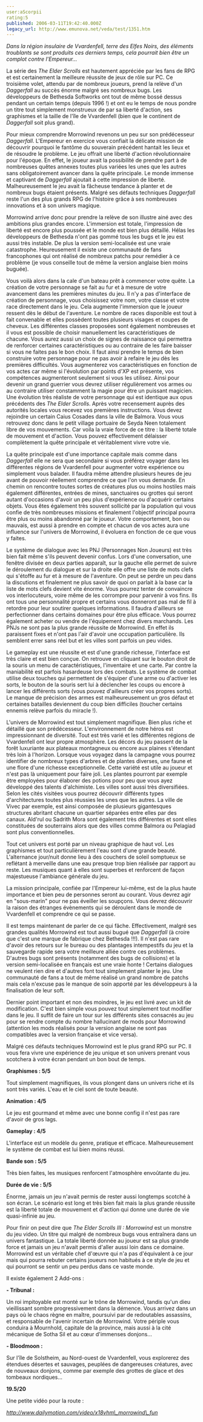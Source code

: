 ```yaml
---
user:aScorpii
rating:5
published: 2006-03-11T19:42:40.000Z
legacy_url: http://www.emunova.net/veda/test/1351.htm
---
```

_Dans la région insulaire de Vvardenfell, terre des Elfes Noirs, des éléments troublants se sont produits ces derniers temps, cela pourrait bien être un complot contre l'Empereur..._  

  

La série des _The Elder Scrolls_ est hautement appréciée par les fans de RPG et est certainement la meilleure réussite de jeux de rôle sur PC. Ce troisième volet, attendu par de nombreux joueurs, prend la relève d'un _Daggerfall_ au succès énorme malgré ses nombreux bugs. Les développeurs de Bethesda Softworks ont tout de même bossé dessus pendant un certain temps (depuis 1996 !) et ont eu le temps de nous pondre un titre tout simplement monstrueux de par sa liberté d'action, ses graphismes et la taille de l'île de Vvardenfell (bien que le continent de _Daggerfall_ soit plus grand).  

  

Pour mieux comprendre Morrowind revenons un peu sur son prédécesseur _Daggerfall_. L'Empereur en exercice vous confiait la délicate mission de découvrir pourquoi le fantôme du souverain précédent hantait les lieux et de résoudre le problème. Le jeu offrait une liberté d'action révolutionnaire pour l'époque. En effet, le joueur avait la possibilité de prendre part à de nombreuses quêtes annexes toutes plus variées les unes que les autres sans obligatoirement avancer dans la quête principale. Le monde immense et captivant de _Daggerfall_ ajoutait à cette impression de liberté. Malheureusement le jeu avait la fâcheuse tendance à planter et de nombreux bugs étaient présents. Malgré ses défauts techniques _Daggerfall_ reste l'un des plus grands RPG de l'histoire grâce à ses nombreuses innovations et à son univers magique.  

  

Morrowind arrive donc pour prendre la relève de son illustre ainé avec des ambitions plus grandes encore. L'immersion est totale, l'impression de liberté est encore plus poussée et le monde est bien plus détaillé. Hélas les développeurs de Bethesda n'ont pas gommé tous les bugs et le jeu est aussi très instable. De plus la version semi-localisée est une vraie catastrophe. Heureusement il existe une communauté de fans francophones qui ont réalisé de nombreux patchs pour remédier à ce problème (je vous conseille tout de même la version anglaise bien moins buguée).  

  

Vous voilà alors dans la cale d'un bateau prêt à commencer votre quête. La création de votre personnage se fait au fur et à mesure de votre avancement dans les premières minutes du jeu. Il n'y a pas d'interface de création de personnage, vous choisissez votre nom, votre classe et votre race directement dans le jeu. Cela augmente l'immersion que le joueur ressent dès le début de l'aventure. Le nombre de races disponible est tout à fait convenable et elles possèdent toutes plusieurs visages et coupes de cheveux. Les différentes classes proposées sont également nombreuses et il vous est possible de choisir manuellement les caractéristiques de chacune. Vous aurez aussi un choix de signes de naissance qui permettra de renforcer certaines caractéristiques ou au contraire de les faire baisser si vous ne faites pas le bon choix. Il faut ainsi prendre le temps de bien construire votre personnage pour ne pas avoir à refaire le jeu dès les premières difficultés. Vous augmenterez vos caractéristiques en fonction de vos actes car même si l'évolution par points d'XP est présente, vos compétences augmenteront seulement si vous les utilisez. Ainsi pour devenir un grand guerrier vous devrez utiliser régulièrement vos armes ou au contraire utiliser constamment la magie pour être un puissant magicien. Une évolution très réaliste de votre personnage qui est identique aux opus précédents des _The Elder Scrolls_. Après votre recensement auprès des autorités locales vous recevez vos premières instructions. Vous devez rejoindre un certain Caius Cosades dans la ville de Balmora. Vous vous retrouvez donc dans le petit village portuaire de Seyda Neen totalement libre de vos mouvements. Car voila la vraie force de ce titre : la liberté totale de mouvement et d'action. Vous pouvez effectivement délaisser complètement la quête principale et véritablement vivre votre vie.   

La quête principale est d'une importance capitale mais comme dans _Daggerfall_ elle ne sera que secondaire si vous préférez voyager dans les différentes régions de Vvardenfell pour augmenter votre expérience ou simplement vous balader. Il faudra même attendre plusieurs heures de jeu avant de pouvoir réellement comprendre ce que l'on vous demande. En chemin on rencontre toutes sortes de créatures plus ou moins hostiles mais également différentes, entrées de mines, sanctuaires ou grottes qui seront autant d'occasions d'avoir un peu plus d'expérience ou d'acquérir certains objets. Vous êtes également très souvent sollicité par la population qui vous confie de très nombreuses missions et finalement l'objectif principal pourra être plus ou moins abandonné par le joueur. Votre comportement, bon ou mauvais, est aussi à prendre en compte et chacun de vos actes aura une influence sur l'univers de Morrowind, il évoluera en fonction de ce que vous y faites.  

  

Le système de dialogue avec les PNJ (Personnages Non Joueurs) est très bien fait même s'ils peuvent devenir confus. Lors d'une conversation, une fenêtre divisée en deux parties apparaît, sur la gauche elle permet de suivre le déroulement du dialogue et sur la droite elle offre une liste de mots clefs qui s'étoffe au fur et à mesure de l'aventure. On peut se perdre un peu dans la discutions et finalement ne plus savoir de quoi on parlait à la base car la liste de mots clefs devient vite énorme. Vous pourrez tenter de convaincre vos interlocuteurs, voire même de les corrompre pour parvenir à vos fins. Ils ont tous une personnalité propre et certains vous donneront pas mal de fil à retordre pour leur soutirer quelques informations. Il faudra d'ailleurs se perfectionner dans certains domaines pour être plus efficace. Vous pourrez également acheter ou vendre de l'équipement chez divers marchands. Les PNJs ne sont pas la plus grande réussite de Morrowind. En effet ils paraissent fixes et n'ont pas l'air d'avoir une occupation particulière. Ils semblent errer sans réel but et les villes sont parfois un peu vides.  

Le gameplay est une réussite et est d'une grande richesse, l'interface est très claire et est bien conçue. On retrouve en cliquant sur le bouton droit de la souris un menu de caractéristiques, l'inventaire et une carte. Par contre la maniabilité est parfois hasardeuse lors des combats. Le système de combat utilise deux touches qui permettent de s'équiper d'une arme ou d'activer les sorts, le bouton de la souris sert lui à déclencher les coups ou encore à lancer les différents sorts (vous pouvez d'ailleurs créer vos propres sorts). Le manque de précision des armes est malheureusement un gros défaut et certaines batailles deviennent du coup bien difficiles (toucher certains ennemis relève parfois du miracle !).  

  

L'univers de Morrowind est tout simplement magnifique. Bien plus riche et détaillé que son prédécesseur. L'environnement de notre héros est impressionnant de diversité. Tout est très varié et les différentes régions de Vvardenfell ont leur propre atmosphère. Les décors du jeu passent de la forêt luxuriante aux plateaux montagneux ou encore aux plaines s'étendant très loin à l'horizon. Lorsque vous voyagez dans la campagne vous pourrez identifier de nombreux types d'arbres et de plantes diverses, une faune et une flore d'une richesse exceptionnelle. Cette variété est utile au joueur et n'est pas là uniquement pour faire joli. Les plantes pourront par exemple être employées pour élaborer des potions pour peu que vous ayez développé des talents d'alchimiste. Les villes sont aussi très diversifiées. Selon les cités visitées vous pourrez découvrir différents types d'architectures toutes plus réussies les unes que les autres. La ville de Vivec par exemple, est ainsi composée de plusieurs gigantesques structures abritant chacune un quartier séparées entre elles par des canaux. Ald'rul ou Sadrith Mora sont également très différentes et sont elles constituées de souterrains alors que des villes comme Balmora ou Pelagiad sont plus conventionnelles.  

Tout cet univers est porté par un niveau graphique de haut vol. Les graphismes et tout particulièrement l'eau sont d'une grande beauté. L'alternance jour/nuit donne lieu à des couchers de soleil somptueux se reflétant à merveille dans une eau presque trop bien réalisée par rapport au reste. Les musiques quant à elles sont superbes et renforcent de façon majestueuse l'ambiance générale du jeu.  

La mission principale, confiée par l'Empereur lui-même, est de la plus haute importance et bien peu de personnes seront au courant. Vous devrez agir en "sous-marin" pour ne pas éveiller les soupçons. Vous devrez découvrir la raison des étranges évènements qui se déroulent dans le monde de Vvardenfell et comprendre ce qui se passe.  

  

Il est temps maintenant de parler de ce qui fâche. Effectivement, malgré ses grandes qualités Morrowind est tout aussi bugué que _Daggerfall_ (à croire que c'est une marque de fabrique chez Bethesda !!!). Il n'est pas rare d'avoir des retours sur le bureau ou des plantages intempestifs du jeu et la sauvegarde rapide sera votre meilleure alliée contre ces problèmes. D'autres bugs sont présents (notamment des bugs de collisions) et la version semi-localisée en français est une vraie honte ! Certains dialogues ne veulent rien dire et d'autres font tout simplement planter le jeu. Une communauté de fans a tout de même réalisé un grand nombre de patchs mais cela n'excuse pas le manque de soin apporté par les développeurs à la finalisation de leur soft.  

Dernier point important et non des moindres, le jeu est livré avec un kit de modification. C'est bien simple vous pouvez tout simplement tout modifier dans le jeu. Il suffit de faire un tour sur les différents sites consacrés au jeu pour se rendre compte du nombre hallucinant de mods pour Morrowind (attention les mods réalisés pour la version anglaise ne sont pas compatibles avec la version française et vice versa).  

Malgré ces défauts techniques Morrowind est le plus grand RPG sur PC. Il vous fera vivre une expérience de jeu unique et son univers prenant vous scotchera à votre écran pendant un bon bout de temps.  

  

**Graphismes : 5/5**  

Tout simplement magnifiques, ils vous plongent dans un univers riche et ils sont très variés. L'eau et le ciel sont de toute beauté.  

  

**Animation : 4/5**  

Le jeu est gourmand et même avec une bonne config il n'est pas rare d'avoir de gros lags.  

  

**Gameplay : 4/5**  

L'interface est un modèle du genre, pratique et efficace. Malheureusement le système de combat est lui bien moins réussi.  

  

**Bande son : 5/5**  

Très bien faites, les musiques renforcent l'atmosphère envoûtante du jeu.  

  

**Durée de vie : 5/5**  

Énorme, jamais un jeu n'avait permis de rester aussi longtemps scotché à son écran. Le scénario est long et très bien fait mais la plus grande réussite est la liberté totale de mouvement et d'action qui donne une durée de vie quasi-infinie au jeu.  

  

Pour finir on peut dire que _The Elder Scrolls III : Morrowind_ est un monstre du jeu video. Un titre qui malgré de nombreux bugs vous entraînera dans un univers fantastique. La totale liberté donnée au joueur est sa plus grande force et jamais un jeu n'avait permis d'aller aussi loin dans ce domaine. Morrowind est un véritable chef d'œuvre qui n'a pas d'équivalent à ce jour mais qui pourra rebuter certains joueurs non habitués à ce style de jeu et qui pourront se sentir un peu perdus dans ce vaste monde.  

  

Il existe également 2 Add-ons :  

  

**- Tribunal :**  

Un roi impitoyable est monté sur le trône de Morrowind, tandis qu'un dieu vieillissant sombre progressivement dans la démence. Vous arrivez dans un pays où le chaos règne en maître, poursuivi par de redoutables assassins, et responsable de l'avenir incertain de Morrowind. Votre périple vous conduira à Mournhold, capitale de la province, mais aussi à la cité mécanique de Sotha Sil et au cœur d'immenses donjons...  

  

**- Bloodmoon :**  

Sur l'île de Solstheim, au Nord-ouest de Vvardenfell, vous explorerez des étendues désertes et sauvages, peuplées de dangereuses créatures, avec de nouveaux donjons, comme par exemple des grottes de glace et des tombeaux nordiques...  

  

  

**19.5/20**  

  

Une petite vidéo pour la route :  

_http://www.dailymotion.com/video/x18vhm\_morrowind\_fun_